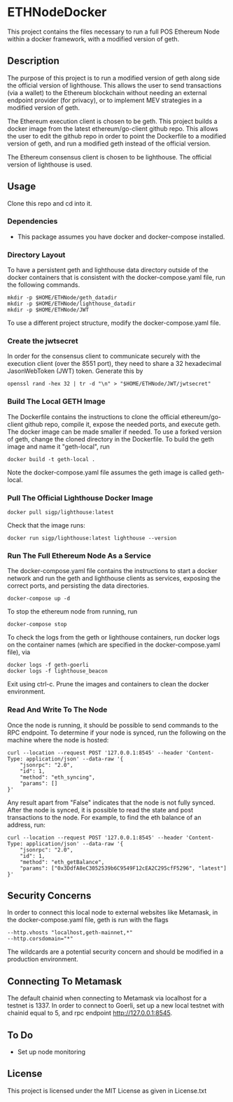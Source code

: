 # ETHNodeDocker

This project contains the files necessary to run a full POS Ethereum Node within a docker framework, with a modified version of geth. 

## Description

The purpose of this project is to run a modified version of geth along side the official version of lighthouse. This allows the user to send transactions (via a wallet) to the Ethereum blockchain without needing an external endpoint provider (for privacy), or to implement MEV strategies in a modified version of geth. 

The Ethereum execution client is chosen to be geth. This project builds a docker image from the latest ethereum/go-client github repo. This allows the user to edit the github repo in order to point the Dockerfile to a modified version of geth, and run a modified geth instead of the official version. 

The Ethereum consensus client is chosen to be lighthouse. The official version of lighthouse is used. 


## Usage

Clone this repo and cd into it. 

### Dependencies

* This package assumes you have docker and docker-compose installed. 

### Directory Layout 

To have a persistent geth and lighthouse data directory outside of the docker containers that is consistent with the docker-compose.yaml file, run the following commands. 
```
mkdir -p $HOME/ETHNode/geth_datadir 
mkdir -p $HOME/ETHNode/lighthouse_datadir 
mkdir -p $HOME/ETHNode/JWT 
```

To use a different project structure, modify the docker-compose.yaml file. 

### Create the jwtsecret

In order for the consensus client to communicate securely with the execution client (over the 8551 port), they need to share a 32 hexadecimal JasonWebToken (JWT) token. Generate this by 

```
openssl rand -hex 32 | tr -d "\n" > "$HOME/ETHNode/JWT/jwtsecret"
```

### Build The Local GETH Image 

The Dockerfile contains the instructions to clone the official ethereum/go-client github repo, compile it, expose the needed ports, and execute geth. The docker image can be made smaller if needed. To use a forked version of geth, change the cloned directory in the Dockerfile. To build the geth image and name it "geth-local", run  

```
docker build -t geth-local . 
```

Note the docker-compose.yaml file assumes the geth image is called geth-local. 

### Pull The Official Lighthouse Docker Image

```
docker pull sigp/lighthouse:latest
```

Check that the image runs: 

```
docker run sigp/lighthouse:latest lighthouse --version 
```

### Run The Full Ethereum Node As a Service 

The docker-compose.yaml file contains the instructions to start a docker network and run the geth and lighthouse clients as services, exposing the correct ports, and persisting the data directories.

```
docker-compose up -d 
```

To stop the ethereum node from running, run
```
docker-compose stop
```

To check the logs from the geth or lighthouse containers, run docker logs on the container names (which are specified in the docker-compose.yaml file), via 
```
docker logs -f geth-goerli
docker logs -f lighthouse_beacon
```

Exit using ctrl-c. Prune the images and containers to clean the docker environment. 

### Read And Write To The Node

Once the node is running, it should be possible to send commands to the RPC endpoint. To determine if your node is synced, run the following on the machine where the node is hosted:
```
curl --location --request POST '127.0.0.1:8545' --header 'Content-Type: application/json' --data-raw '{
	"jsonrpc": "2.0",
	"id": 1,
	"method": "eth_syncing",
	"params": []          	 
}'
```

Any result apart from "False" indicates that the node is not fully synced. After the node is synced, it is possible to read the state and post transactions to the node. For example, to find the eth balance of an address, run:
```
curl --location --request POST '127.0.0.1:8545' --header 'Content-Type: application/json' --data-raw '{
	"jsonrpc": "2.0",
	"id": 1,
	"method": "eth_getBalance",
	"params": ["0x3DdfA8eC3052539b6C9549F12cEA2C295cfF5296", "latest"]
}'
```

## Security Concerns 

In order to connect this local node to external websites like Metamask, in the docker-compose.yaml file, geth is run with the flags 
```
--http.vhosts "localhost,geth-mainnet,*"
--http.corsdomain="*" 
```
The wildcards are a potential security concern and should be modified in a production environment. 

## Connecting To Metamask 

The default chainid when connecting to Metamask via localhost for a testnet is 1337. In order to connect to Goerli, set up a new local testnet with chainid equal to 5, and rpc endpoint http://127.0.0.1:8545.



## To Do

* Set up node monitoring 


## License

This project is licensed under the MIT License as given in License.txt


